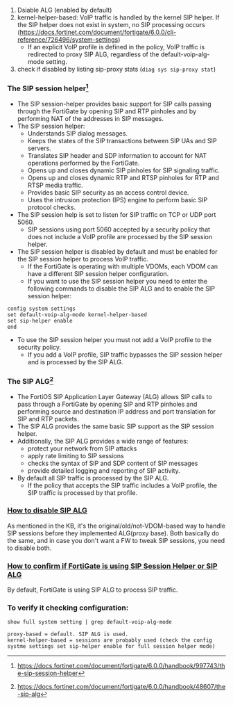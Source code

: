 
1. Dsiable ALG (enabled by default)
2. kernel-helper-based: VoIP traffic is handled by the kernel SIP helper. If the SIP helper does not exist in system, no SIP processing occurs (https://docs.fortinet.com/document/fortigate/6.0.0/cli-reference/726496/system-settings)
    - If an explicit VoIP profile is defined in the policy, VoIP traffic is redirected to proxy SIP ALG, regardless of the default-voip-alg-mode setting.
3. check if disabled by listing sip-proxy stats (`diag sys sip-proxy stat`)

### The SIP session helper[^1]
- The SIP session-helper provides basic support for SIP calls passing through the FortiGate by opening SIP and RTP pinholes and by performing NAT of the addresses in SIP messages.
- The SIP session helper:
  - Understands SIP dialog messages.
  - Keeps the states of the SIP transactions between SIP UAs and SIP servers.
  - Translates SIP header and SDP information to account for NAT operations performed by the FortiGate.
  - Opens up and closes dynamic SIP pinholes for SIP signaling traffic.
  - Opens up and closes dynamic RTP and RTSP pinholes for RTP and RTSP media traffic.
  - Provides basic SIP security as an access control device.
  - Uses the intrusion protection (IPS) engine to perform basic SIP protocol checks.
- The SIP session help is set to listen for SIP traffic on TCP or UDP port 5060. 
  - SIP sessions using port 5060 accepted by a security policy that does not include a VoIP profile are processed by the SIP session helper.
- The SIP session helper is disabled by default and must be enabled for the SIP session helper to process VoIP traffic.
  - If the FortiGate is operating with multiple VDOMs, each VDOM can have a different SIP session helper configuration.
  - If you want to use the SIP session helper you need to enter the following commands to disable the SIP ALG and to enable the SIP session helper:
```
config system settings
set default-voip-alg-mode kernel-helper-based
set sip-helper enable
end 
```
 - To use the SIP session helper you must not add a VoIP profile to the security policy. 
   - If you add a VoIP profile, SIP traffic bypasses the SIP session helper and is processed by the SIP ALG.

### The SIP ALG[^2]
- The FortiOS SIP Application Layer Gateway (ALG) allows SIP calls to pass through a FortiGate by opening SIP and RTP pinholes and performing source and destination IP address and port translation for SIP and RTP packets.
- The SIP ALG provides the same basic SIP support as the SIP session helper.
- Additionally, the SIP ALG provides a wide range of features:
  - protect your network from SIP attacks
  - apply rate limiting to SIP sessions
  - checks the syntax of SIP and SDP content of SIP messages
  - provide detailed logging and reporting of SIP activity. 
- By default all SIP traffic is processed by the SIP ALG.
  - If the policy that accepts the SIP traffic includes a VoIP profile, the SIP traffic is processed by that profile.

### [How to disable SIP ALG ](https://community.fortinet.com/t5/Support-Forum/how-to-disable-SIP-ALG/m-p/70822)
As mentioned in the KB, it's the original/old/not-VDOM-based way to handle SIP sessions before they implemented ALG(proxy base). Both basically do the same, and in case you don't want a FW to tweak SIP sessions, you need to disable both.

### [How to confirm if FortiGate is using SIP Session Helper or SIP ALG](https://community.fortinet.com/t5/FortiGate/Technical-Tip-How-to-confirm-if-FortiGate-is-using-SIP-Session/ta-p/190757?externalID=FD38087)
By default, FortiGate is using SIP ALG to process SIP traffic.

### To verify it checking configuration:
`show full system setting | grep default-voip-alg-mode`
```
proxy-based = default. SIP ALG is used.
kernel-helper-based = sessions are probably used (check the config systme settings set sip-helper enable for full session helper mode)
```
[^1]: https://docs.fortinet.com/document/fortigate/6.0.0/handbook/997743/the-sip-session-helper
[^2]: https://docs.fortinet.com/document/fortigate/6.0.0/handbook/48607/the-sip-alg